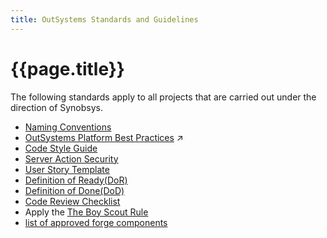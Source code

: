 ```yaml
---
title: OutSystems Standards and Guidelines
---
```

# {{page.title}}

The following standards apply to all projects that are carried out under the direction of Synobsys.

* [Naming Conventions](standards\OutSystemsNamingConventions.html)
* <a class="external" href="https://success.outsystems.com/Documentation/Best_Practices/Development/OutSystems_Platform_Best_Practices" target="_blank">OutSystems Platform Best Practices</a> :arrow_upper_right:
* <a class="external" href="https://leonardo-monteiro-fernandes.medium.com/a-code-style-guide-for-outsystems-97a923084159" target="_blank">Code Style Guide</a>
* [Server Action Security](ServerActionSecurity.html)
* [User Story Template](UserStoryTemplate.html)
* [Definition of Ready(DoR)](DefinitionOfReady.html)
* [Definition of Done(DoD)](DefinitionOfDone.html)
* [Code Review Checklist](CodeReviewChecklist.html)
* Apply the <a class="external" href="https://www.oreilly.com/library/view/97-things-every/9780596809515/ch08.html" target="_blank">The Boy Scout Rule</a>
* [list of approved forge components](approved-forge-components.md)
